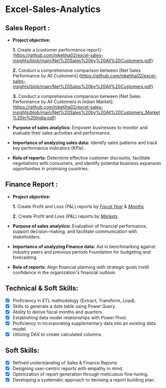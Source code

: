 # Excel-Sales-Analytics

## Sales Report :


- **Project objective:** 

    **1.** Create a [customer performance report]: (https://github.com/niketjha02/excel-sales-insights/blob/main/Net%20Sales%20by%20All%20Customers.pdf)

    **2.** Conduct a comprehensive comparison between [Net Sales Performance by All Customers]:(https://github.com/niketjha02/excel-sales-insights/blob/main/Net%20Sales%20by%20All%20Customers.pdf)

    **3.** Conduct a comprehensive comparison between [Net Sales Performance by All Customers in Indian Market]:(https://github.com/niketjha02/excel-sales-insights/blob/main/Net%20Sales%20by%20All%20Customers_Market%20in%20India.pdf)

- **Purpose of sales analytics:** Empower businesses to monitor and evaluate their sales activities and performance.

- **Importance of analyzing sales data:** Identify sales patterns and track key performance indicators (KPIs).

- **Role of reports:** Determine effective customer discounts, facilitate negotiations with consumers, and identify potential business expansion opportunities in promising countries.


## Finance Report :

- **Project objective:** 

    **1.** Create Profit and Loss (P&L) reports by _[Fiscal Year](https://github.com/niketjha02/Excel-Sales-Analytics/blob/main/P%26L_Report_by_Fiscal_year_NJ.pdf)_ & _[Months](https://github.com/niketjha02/Excel-Sales-Analytics/blob/main/P%26L_Report_by_months_NJ.pdf)_ 

   **2.** Create Profit and Loss (P&L) reports by _[Markets](https://github.com/niketjha02/Excel-Sales-Analytics/blob/main/report1_NJ.pdf)_

- **Purpose of sales analytics:** Evaluation of financial performance, support decision-making, and facilitate communication with stakeholders.

- **Importance of analyzing Finance data:** Aid in benchmarking against industry peers and previous periods Foundation for budgeting and forecasting.

- **Role of reports:** Align financial planning with strategic goals Instill confidence in the organization's financial outlook.


## Technical & Soft Skills:
- [x]	Proficiency in ETL methodology (Extract, Transform, Load).
- [x]	Skills to generate a date table using Power Query.
- [x]	Ability to derive fiscal months and quarters.
- [x]	Establishing data model relationships with Power Pivot.
- [x]	Proficiency in incorporating supplementary data into an existing data model.
- [x]	Utilizing DAX to create calculated columns.

## Soft Skills:
- [x]	Refined understanding of Sales & Finance Reports
- [x]	Designing user-centric reports with empathy in mind.
- [x]	Optimization of report generation through meticulous fine-tuning.
- [x]	Developing a systematic approach to devising a report building plan.
